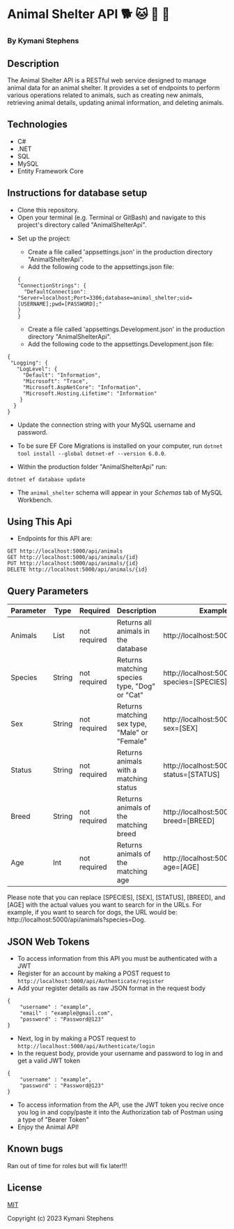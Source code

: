 # Animal Shelter API 🐕 🐱 🐶 🐾

### By Kymani Stephens

## Description

The Animal Shelter API is a RESTful web service designed to manage animal data for an animal shelter. It provides a set of endpoints to perform various operations related to animals, such as creating new animals, retrieving animal details, updating animal information, and deleting animals.

## Technologies

- C#
- .NET
- SQL
- MySQL
- Entity Framework Core

## Instructions for database setup

- Clone this repository.
- Open your terminal (e.g. Terminal or GitBash) and navigate to this project's directory called "AnimalShelterApi".

* Set up the project:

  - Create a file called 'appsettings.json' in the production directory "AnimalShelterApi".
  - Add the following code to the appsettings.json file:

  ```
  {
  "ConnectionStrings": {
    "DefaultConnection": "Server=localhost;Port=3306;database=animal_shelter;uid=[USERNAME];pwd=[PASSWORD];"
  }
  }

  ```

  - Create a file called 'appsettings.Development.json' in the production directory "AnimalShelterApi".
  - Add the following code to the appsettings.Development.json file:

```
{
 "Logging": {
   "LogLevel": {
     "Default": "Information",
     "Microsoft": "Trace",
     "Microsoft.AspNetCore": "Information",
     "Microsoft.Hosting.Lifetime": "Information"
    }
  }
}
```

- Update the connection string with your MySQL username and password.

- To be sure EF Core Migrations is installed on your computer, run `dotnet tool install --global dotnet-ef --version 6.0.0`.
- Within the production folder "AnimalShelterApi" run:

```
dotnet ef database update
```

- The `animal_shelter` schema will appear in your _Schemas_ tab of MySQL Workbench.

## Using This Api

- Endpoints for this API are:

```
GET http://localhost:5000/api/animals
GET http://localhost:5000/api/animals/{id}
PUT http://localhost:5000/api/animals/{id}
DELETE http://localhost:5000/api/animals/{id}

```

## Query Parameters

| Parameter | Type   | Required     | Description                                   | Example Url                                         |
| --------- | ------ | ------------ | --------------------------------------------- | --------------------------------------------------- |
| Animals   | List   | not required | Returns all animals in the database           | http://localhost:5000/api/animals                   |
| Species   | String | not required | Returns matching species type, "Dog" or "Cat" | http://localhost:5000/api/animals?species=[SPECIES] |
| Sex       | String | not required | Returns matching sex type, "Male" or "Female" | http://localhost:5000/api/animals?sex=[SEX]         |
| Status    | String | not required | Returns animals with a matching status        | http://localhost:5000/api/animals?status=[STATUS]   |
| Breed     | String | not required | Returns animals of the matching breed         | http://localhost:5000/api/animals?breed=[BREED]     |
| Age       | Int    | not required | Returns animals of the matching age           | http://localhost:5000/api/animals?age=[AGE]         |

Please note that you can replace [SPECIES], [SEX], [STATUS], [BREED], and [AGE] with the actual values you want to search for in the URLs. For example, if you want to search for dogs, the URL would be: http://localhost:5000/api/animals?species=Dog.

## JSON Web Tokens

- To access information from this API you must be authenticated with a JWT
- Register for an account by making a POST request to `http://localhost:5000/api/Authenticate/register`
- Add your register details as raw JSON format in the request body
```
{
    "username" : "example",
    "email" : "example@gmail.com",
    "password" : "Password@123"
}
```
- Next, log in by making a POST request to `http://localhost:5000/api/Authenticate/login`
- In the request body, provide your username and password to log in and get a valid JWT token
```
{
    "username" : "example",
    "password" : "Password@123"
}
```
- To access information from the API, use the JWT token you recive once you log in and copy/paste it into the Authorization tab of Postman using a type of "Bearer Token"
- Enjoy the Animal API!



## Known bugs

Ran out of time for roles but will fix later!!!

## License

[MIT](https://opensource.org/license/mit)

Copyright (c) 2023 Kymani Stephens
